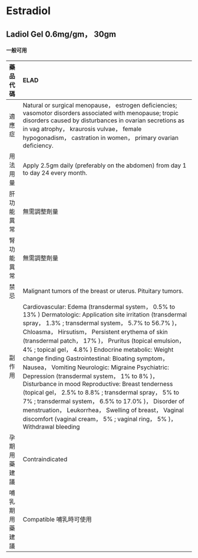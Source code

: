 # Estradiol

## Ladiol Gel 0.6mg/gm， 30gm

#### 一般可用

| 藥品代碼       | ELAD                                                                                                                                                                                                                                                                                                                                                                                                                                                                                                                                                                                                                                                                                                                                                                                                    |
|:---------------|:--------------------------------------------------------------------------------------------------------------------------------------------------------------------------------------------------------------------------------------------------------------------------------------------------------------------------------------------------------------------------------------------------------------------------------------------------------------------------------------------------------------------------------------------------------------------------------------------------------------------------------------------------------------------------------------------------------------------------------------------------------------------------------------------------------|
| 適應症         | Natural or surgical menopause， estrogen deficiencies; vasomotor disorders associated with menopause; tropic disorders caused by disturbances in ovarian secretions as in vag atrophy， kraurosis vulvae， female hypogonadism， castration in women， primary ovarian deficiency.                                                                                                                                                                                                                                                                                                                                                                                                                                                                                                                      |
| 用法用量       | Apply 2.5gm daily (preferably on the abdomen) from day 1 to day 24 every month.                                                                                                                                                                                                                                                                                                                                                                                                                                                                                                                                                                                                                                                                                                                         |
| 肝功能異常     | 無需調整劑量                                                                                                                                                                                                                                                                                                                                                                                                                                                                                                                                                                                                                                                                                                                                                                                            |
| 腎功能異常     | 無需調整劑量                                                                                                                                                                                                                                                                                                                                                                                                                                                                                                                                                                                                                                                                                                                                                                                            |
| 禁忌           | Malignant tumors of the breast or uterus. Pituitary tumors.                                                                                                                                                                                                                                                                                                                                                                                                                                                                                                                                                                                                                                                                                                                                             |
| 副作用         | Cardiovascular: Edema (transdermal system， 0.5% to 13% ) Dermatologic: Application site irritation (transdermal spray， 1.3% ; transdermal system， 5.7% to 56.7% )， Chloasma， Hirsutism， Persistent erythema of skin (transdermal patch， 17% )， Pruritus (topical emulsion， 4% ; topical gel， 4.8% ) Endocrine metabolic: Weight change finding Gastrointestinal: Bloating symptom， Nausea， Vomiting Neurologic: Migraine Psychiatric: Depression (transdermal system， 1% to 8% )， Disturbance in mood Reproductive: Breast tenderness (topical gel， 2.5% to 8.8% ; transdermal spray， 5% to 7% ; transdermal system， 6.5% to 17.0% )， Disorder of menstruation， Leukorrhea， Swelling of breast， Vaginal discomfort (vaginal cream， 5% ; vaginal ring， 5% )， Withdrawal bleeding |
| 孕期用藥建議   | Contraindicated                                                                                                                                                                                                                                                                                                                                                                                                                                                                                                                                                                                                                                                                                                                                                                                         |
| 哺乳期用藥建議 | Compatible 哺乳時可使用                                                                                                                                                                                                                                                                                                                                                                                                                                                                                                                                                                                                                                                                                                                                                                                 |

